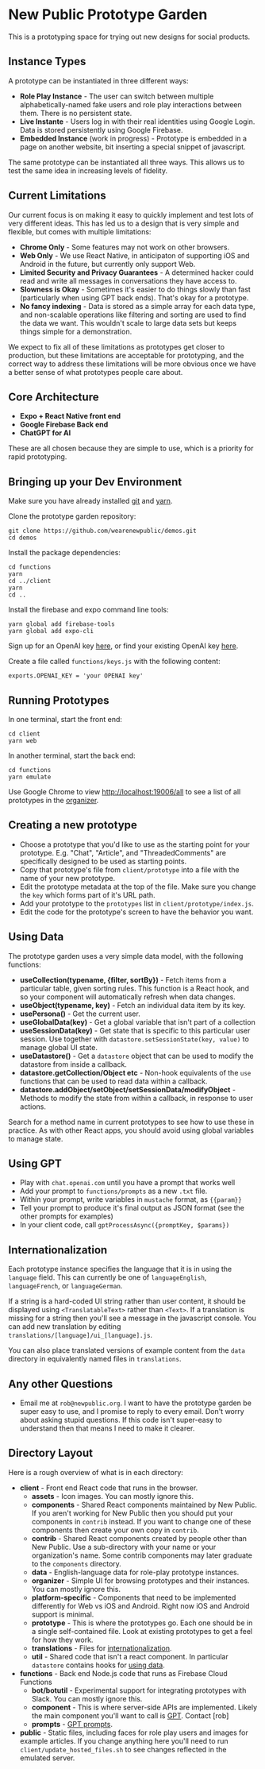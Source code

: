# New Public Prototype Garden

This is a prototyping space for trying out new designs for social products.

## Instance Types

A prototype can be instantiated in three different ways:
* **Role Play Instance** - The user can switch between multiple alphabetically-named fake users and role play interactions between them. There is no persistent state.
* **Live Instante** - Users log in with their real identities using Google Login. Data is stored persistently using Google Firebase.
* **Embedded Instance** (work in progress) - Prototype is embedded in a page on another website, bit inserting a special snippet of javascript.

The same prototype can be instantiated all three ways. This allows us to test the same idea in increasing levels of fidelity.


## Current Limitations

Our current focus is on making it easy to quickly implement and test lots of very different ideas. This has led us to a design that is very simple and flexible, but comes with multiple limitations:

* **Chrome Only** - Some features may not work on other browsers. 
* **Web Only** - We use React Native, in anticipaton of supporting iOS and Android in the future, but currently only support Web.
* **Limited Security and Privacy Guarantees** - A determined hacker could read and write all messages in conversations they have access to.
* **Slowness is Okay** - Sometimes it's easier to do things slowly than fast (particularly when using GPT back ends). That's okay for a prototype.
* **No fancy indexing** - Data is stored as a simple array for each data type, and non-scalable operations like filtering and sorting are used to find the data we want. This wouldn't scale to large data sets but keeps things simple for a demonstration.

We expect to fix all of these limitations as prototypes get closer to production, but these limitations are acceptable for prototyping, and the correct way to address these limitations will be more obvious once we have a better sense of what prototypes people care about.


## Core Architecture

* **Expo + React Native front end**  
* **Google Firebase Back end** 
* **ChatGPT for AI**

These are all chosen because they are simple to use, which is a priority for rapid prototyping.


## Bringing up your Dev Environment

Make sure you have already installed [git](https://github.com/git-guides/install-git) and [yarn](https://classic.yarnpkg.com/lang/en/docs/install).

Clone the prototype garden repository:
```
git clone https://github.com/wearenewpublic/demos.git
cd demos
```

Install the package dependencies:
```
cd functions
yarn
cd ../client
yarn 
cd ..
```

Install the firebase and expo command line tools:
```
yarn global add firebase-tools
yarn global add expo-cli
```

Sign up for an OpenAI key [here](https://openai.com/blog/openai-api), or find your existing OpenAI key [here](https://platform.openai.com/account/api-keys).

Create a file called `functions/keys.js` with the following content:
```
exports.OPENAI_KEY = 'your OPENAI key'
```


## Running Prototypes

In one terminal, start the front end:
```
cd client
yarn web
```

In another terminal, start the back end:
```
cd functions
yarn emulate
```

Use Google Chrome to view [http://localhost:19006/all](http://localhost:19006/all) to see a list of all prototypes in the [organizer](client/organizer/README.md). 


## Creating a new prototype

* Choose a prototype that you'd like to use as the starting point for your prototype. E.g. "Chat", "Article", and "ThreadedComments" are specifically designed to be used as starting points.
* Copy that prototype's file from `client/prototype` into a file with the name of your new prototype.
* Edit the prototype metadata at the top of the file. Make sure you change the `key` which forms part of it's URL path.
* Add your prototype to the `prototypes` list in `client/prototype/index.js`.
* Edit the code for the prototype's screen to have the behavior you want.


## Using Data

The prototype garden uses a very simple data model, with the following functions:
* **useCollection(typename, {filter, sortBy})** - Fetch items from a particular table, given sorting rules. This function is a React hook, and so your component will automatically refresh when data changes.
* **useObject(typename, key)** - Fetch an individual data item by its key.
* **usePersona()** - Get the current user.
* **useGlobalData(key)** - Get a global variable that isn't part of a collection
* **useSessionData(key)** - Get state that is specific to this particular user session. Use together with `datastore.setSessionState(key, value)` to manage global UI state.
* **useDatastore()** - Get a `datastore` object that can be used to modify the datastore from inside a callback.
* **datastore.getCollection/Object etc** - Non-hook equivalents of the `use` functions that can be used to read data within a callback.
* **datastore.addObject/setObject/setSessionData/modifyObject** - Methods to modify the state from within a callback, in response to user actions.

Search for a method name in current prototypes to see how to use these in practice. As with other React apps, you should avoid using global variables to manage state.


## Using GPT 

* Play with `chat.openai.com` until you have a prompt that works well
* Add your prompt to `functions/prompts` as a new `.txt` file.
* Within your prompt, write variables in `mustache` format, as `{{param}}`
* Tell your prompt to produce it's final output as JSON format (see the other prompts for examples)
* In your client code, call `gptProcessAsync({promptKey, $params})` 


## Internationalization

Each prototype instance specifies the language that it is in using the `language` field. This can currently be one of `languageEnglish`, `languageFrench`, or `languageGerman`.

If a string is a hard-coded UI string rather than user content, it should be displayed using `<TranslatableText>` rather than `<Text>`. If a translation is missing for a string then you'll see a message in the javascript console. You can add new translation by editing `translations/[language]/ui_[language].js`.

You can also place translated versions of example content from the `data` directory in equivalently named files in `translations`.


## Any other Questions
 
 * Email me at `rob@newpublic.org`. I want to have the prototype garden be super easy to use, and I promise to reply to every email. Don't worry about asking stupid questions. If this code isn't super-easy to understand then that means I need to make it clearer.


## Directory Layout

Here is a rough overview of what is in each directory:

* **client** - Front end React code that runs in the browser.
  * **assets** - Icon images. You can mostly ignore this.
  * **components** - Shared React components maintained by New Public. If you aren't working for New Public then you should put your components in `contrib` instead. If you want to change one of these components then create your own copy in `contrib`.
  * **contrib** - Shared React components created by people other than New Public. Use a sub-directory with your name or your organization's name. Some contrib components may later graduate to the `components` directory.
  * **data** - English-language data for role-play prototype instances. 
  * **organizer** - Simple UI for browsing prototypes and their instances. You can mostly ignore this.
  * **platform-specific** - Components that need to be implemented differently for Web vs iOS and Android. Right now iOS and Android support is minimal. 
  * **prototype** - This is where the prototypes go. Each one should be in a single self-contained file. Look at existing prototypes to get a feel for how they work.
  * **translations** - Files for [internationalization](#internationalization). 
  * **util** - Shared code that isn't a react component. In particular `datastore` contains hooks for [using data](#using-data). 
* **functions** - Back end Node.js code that runs as Firebase Cloud Functions
  * **bot/botutil** - Experimental support for integrating prototypes with Slack. You can mostly ignore this.
  * **component** - This is where server-side APIs are implemented. Likely the main component you'll want to call is [GPT](#using-gpt). Contact [rob] 
  * **prompts** - [GPT prompts](#using-gpt).
* **public** - Static files, including faces for role play users and images for example articles. If you change anything here you'll need to run `client/update_hosted_files.sh` to see changes reflected in the emulated server.
